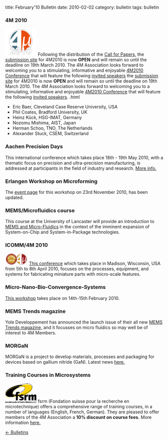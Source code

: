 title: February'10 Bulletin
date: 2010-02-02 
category: bulletin
tags: bulletin

<!--break-->
### 4M 2010


![4M2010](/images/4m-logotight_web.png)
Following the distribution of the [Call for Papers,](/content/1st-Call-Papers.html) the [submission site](/conference/2010/Submission%20Guidelines.html) for 4M2010 is now **OPEN** and will remain so until the deadline on 19th March 2010. The 4M Association looks forward to welcoming you to a stimulating, informative and enjoyable [4M2010 Conference](/conference/2010/index.html) that will feature the following [invited speakers](/content/Invited-Speakers/1st-Call-Papers.html) the [submission site](/conference/2010/Submission%20Guidelines.html) for 4M2010 is now **OPEN** and will remain so until the deadline on 19th March 2010. The 4M Association looks forward to welcoming you to a stimulating, informative and enjoyable [4M2010 Conference](/conference/2010/index.html) that will feature the following [invited speakers](/content/Invited-Speakers.html).  .html

* Eric Baer, Cleveland Case Reserve University, USA  
* Phil Coates, Bradford University, UK  
* Heinz Kück, HSG-IMAT, Germany  
* Nozomu Mishima, AIST, Japan 
* Herman Schoo, TNO, The Netherlands  
* Alexander Stuck, CSEM, Switzerland 

###  Aachen Precision Days

This international conference which takes place 18th - 19th May 2010, with a thematic focus on precision and ultra-precision manufacturing, is addressed at participants in the field of industry and research. [More info.](/event/2nd-Aachen-Precision-Days.html)  
  
###  Erlangen Workshop on Microforming

The [event page](/event/Erlangen-workshop-microforming) for this workshop on 23rd November 2010, has been updated.  
  
###  MEMS/Microfluidics course

This course at the University of Lancaster will provide an introduction to [MEMS and Micro-Fluidics](/event/MEMSMicrofluidics-Course) in the context of the imminent expansion of System-on-Chip and System-in-Package technologies.  
 
###  ICOMM/4M 2010

![ICOMM/4M 2010](/images/icomm_thumb_0.jpg) [This conference](http://www.conferencing.uwex.edu/conferences/ICOMM10/) which takes place in Madison, Wisconsin, USA from 5th to 8th April 2010, focuses on the processes, equipment, and systems for fabricating miniature parts with micro-scale features.  

###  Micro-Nano-Bio-Convergence-Systems

[This workshop](/event/Micro-Nano-Bio-Convergence-Systems.html)  takes place on 14th-15th February 2010.  
 
###  MEMS Trends magazine

Yole Developpement has announced the launch issue of their all new [MEMS Trends magazine,](http://www.yole.fr/Download/Mems_Trends1.pdf) and it focusses on micro fluidics so may well be of interest to 4M Members.  
  
###  MORGaN

MORGaN  is a project to develop materials, processes and packaging for devices based on gallium nitride (GaN). Latest news [here.](/content/MORGan-Newsletter-No2/MORGan-Newsletter-No2.html)
 
###  Training Courses in Microsystems

![FSRM](/images/FSRM_LOGO_web.gif)
fsrm (Fondation suisse pour la recherche en microtechnique) offers a comprehensive range of training courses, in a number of languages (English, French, German). They are pleased to offer members of the 4M Association a <b>10% discount on course fees.</b> More information [here.](/content/fsrm-training-courses/fsrm-training-courses.html)

[&larr; Bulletins](/bulletin/index.html)